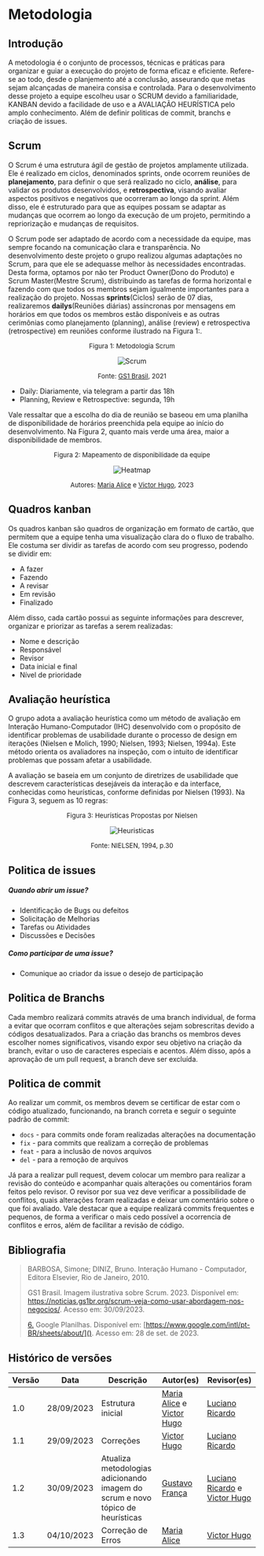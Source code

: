 # Metodologia



## Introdução

A metodologia é o conjunto de processos, técnicas e práticas para organizar e guiar a execução do projeto de forma eficaz e eficiente. Refere-se ao todo, desde o planjemento até a conclusão, asseurando que metas sejam alcançadas de maneira consisa e controlada. Para o desenvolvimento desse projeto a equipe escolheu usar o SCRUM devido a familiaridade, KANBAN devido a facilidade de uso e a AVALIAÇÃO HEURÍSTICA pelo amplo conhecimento. Além de definir politicas de commit, branchs e criação de issues.



## Scrum

O Scrum é uma estrutura ágil de gestão de projetos amplamente utilizada. Ele é realizado em ciclos, denominados sprints, onde ocorrem reuniões de <b>planejamento</b>, para definir o que será realizado no ciclo, <b>análise</b>, para validar os produtos desenvolvidos, e <b> retrospectiva</b>, visando avaliar aspectos positivos e negativos que ocorreram ao longo da sprint. Além disso, ele é estruturado para que as equipes possam se adaptar as mudanças que ocorrem ao longo da execução de um projeto, permitindo a repriorização e mudanças de requisitos.

O Scrum pode ser adaptado de acordo com a necessidade da equipe, mas sempre focando na comunicação clara e transparência. No desenvolvimento deste projeto o grupo realizou algumas adaptações no Scrum, para que ele se adequasse melhor às necessidades encontradas. Desta forma, optamos por não ter Product Owner(Dono do Produto) e Scrum Master(Mestre Scrum), distribuindo as tarefas de forma horizontal e fazendo com que todos os membros sejam igualmente importantes para a realização do projeto. Nossas <b>sprints</b>(Ciclos) serão de 07 dias, realizaremos <b>dailys</b>(Reuniões diárias) assíncronas por mensagens em horários em que todos os membros estão disponíveis e as outras cerimônias como planejamento (planning), análise (review) e retrospectiva (retrospective) em reuniões conforme ilustrado na Figura 1:.

<center>

<font size="2"><p style="text-align: center">Figura 1: Metodologia Scrum </p></font>

![Scrum](../assets/metodologia/scrum.png)

<font size="2"><p style="text-align: center">Fonte: [GS1 Brasil](https://noticias.gs1br.org/scrum-veja-como-usar-abordagem-nos-negocios/), 2021</p></font>

</center>

- Daily: Diariamente, via telegram a partir das 18h
- Planning, Review e Retrospective: segunda, 19h

Vale ressaltar que a escolha do dia de reunião se baseou em uma planilha de disponibilidade de horários preenchida pela equipe ao início do desenvolvimento. Na Figura 2, quanto mais verde uma área, maior a disponibilidade de membros.

<center>

<font size="2"><p style="text-align: center">Figura 2: Mapeamento de disponibilidade da equipe </p></font>

![Heatmap](../assets/metodologia/heatmap.png)

<font size="2"><p style="text-align: center">Autores: [Maria Alice](https://github.com/Maliz30) e [Victor Hugo](https://github.com/ViictorHugoo), 2023</p></font>

</center>



## Quadros kanban

Os quadros kanban são quadros de organização em formato de cartão, que permitem que a equipe tenha uma visualização clara do o fluxo de trabalho. Ele costuma ser dividir as tarefas de acordo com seu progresso, podendo se dividir em:

- A fazer
- Fazendo
- A revisar
- Em revisão
- Finalizado

Além disso, cada cartão possui as seguinte informações para descrever, organizar e priorizar as tarefas a serem realizadas:

- Nome e descrição
- Responsável
- Revisor
- Data inicial e final
- Nível de prioridade 



## Avaliação heurística

O grupo adota a avaliação heurística como um método de avaliação em Interação Humano-Computador (IHC) desenvolvido com o propósito de identificar problemas de usabilidade durante o processo de design em iterações (Nielsen e Molich, 1990; Nielsen, 1993; Nielsen, 1994a). Este método orienta os avaliadores na inspeção, com o intuito de identificar problemas que possam afetar a usabilidade.

A avaliação se baseia em um conjunto de diretrizes de usabilidade que descrevem características desejáveis da interação e da interface, conhecidas como heurísticas, conforme definidas por Nielsen (1993). Na Figura 3, seguem as 10 regras:

<center>

<font size="2"><p style="text-align: center">Figura 3: Heurísticas Propostas por Nielsen</p></font>

![Heuristicas](../assets/metodologia/heuristics.png)

<font size="2"><p style="text-align: center">Fonte: NIELSEN, 1994, p.30</p></font>

</center>



## Politica de issues 

##### Quando abrir um issue?

- Identificação de Bugs ou defeitos
- Solicitação de Melhorias
- Tarefas ou Atividades
- Discussões e Decisões

##### Como participar de uma issue?

- Comunique ao criador da issue o desejo de participação



## Politica de Branchs

Cada membro realizará commits através de uma branch individual, de forma a evitar que ocorram conflitos e que alterações sejam sobrescritas devido a códigos desatualizados. Para a criação das branchs os membros deves escolher nomes significativos, visando expor seu objetivo na criação da branch, evitar o uso de caracteres especiais e acentos. Além disso, após a aprovação de um pull request, a branch deve ser excluída.



## Politica de commit

Ao realizar um commit, os membros devem se certificar de estar com o código atualizado, funcionando, na branch correta e seguir o seguinte padrão de commit:

- `docs` - para commits onde foram realizadas alterações na documentação 
- `fix` - para commits que realizam a correção de problemas
- `feat` - para a inclusão de novos arquivos
- `del` - para a remoção de arquivos 

Já para a realizar pull request, devem colocar um membro para realizar a revisão do conteúdo e acompanhar quais alterações ou comentários foram feitos pelo revisor. O revisor por sua vez deve verificar a possibilidade de conflitos, quais alterações foram realizadas e deixar um comentário sobre o que foi avaliado.  Vale destacar que a equipe realizará commits frequentes e pequenos, de forma a verificar o mais cedo possível a ocorrencia de conflitos e erros, além de facilitar a revisão de código.



## Bibliografia 

> BARBOSA, Simone; DINIZ, Bruno. Interação Humano - Computador, Editora Elsevier, Rio de Janeiro, 2010.
>
> GS1 Brasil. Imagem ilustrativa sobre Scrum. 2023. Disponível em: https://noticias.gs1br.org/scrum-veja-como-usar-abordagem-nos-negocios/. Acesso em: 30/09/2023.
>
> <a id="FRM8" href="#anchor_6">6.</a> Google Planilhas. Disponível em: [https://www.google.com/intl/pt-BR/sheets/about/](). Acesso em: 28 de set. de 2023.



## Histórico de versões

| Versão | Data       | Descrição                                                                      | Autor(es)                                                                                  | Revisor(es)                                                                                      |
| ------ | ---------- | ------------------------------------------------------------------------------ | ------------------------------------------------------------------------------------------ | ------------------------------------------------------------------------------------------------ |
| 1.0    | 28/09/2023 | Estrutura inicial                                                              | [Maria Alice](https://github.com/Maliz30) e [Victor Hugo](https://github.com/ViictorHugoo) | [Luciano Ricardo](https://github.com/l-ricardo)                                                  |
| 1.1    | 29/09/2023 | Correções                                                                      | [Victor Hugo](https://github.com/ViictorHugoo)                                             | [Luciano Ricardo](https://github.com/l-ricardo)                                                  |
| 1.2    | 30/09/2023 | Atualiza metodologias adicionando imagem do scrum e novo tópico de heurísticas | [Gustavo França](https://github.com/gustavofbs)                                            | [Luciano Ricardo](https://github.com/l-ricardo) e [Victor Hugo](https://github.com/ViictorHugoo) |
| 1.3    | 04/10/2023 | Correção de Erros                                                              | [Maria Alice](https://github.com/Maliz30)                                                  | [Victor Hugo](https://github.com/ViictorHugoo)                                                   |
